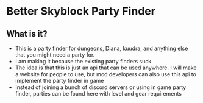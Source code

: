 # Better Skyblock Party Finder

## What is it?

- This is a party finder for dungeons, Diana, kuudra, and anything else that you might need a party for.
- I am making it because the existing party finders suck.
- The idea is that this is just an api that can be used anywhere. I will make a website for people to use, but mod developers can also use this api to implement the party finder in game
- Instead of joining a bunch of discord servers or using in game party finder, parties can be found here with level and gear requirements
